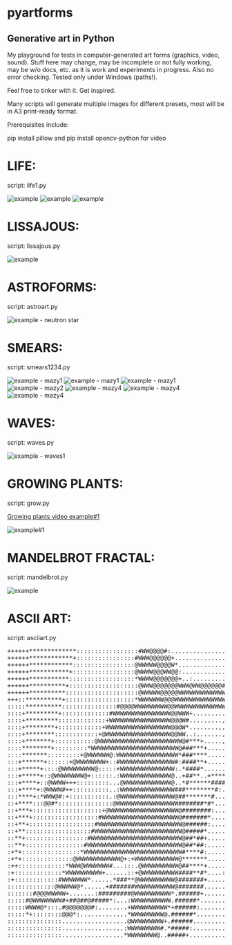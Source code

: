 # pyartforms

## Generative art in Python

My playground for tests in computer-generated art forms (graphics, video, sound). 
Stuff here may change, may be incomplete or not fully working, may be w/o docs, etc. 
as it is work and experiments in progress. Also no error checking. Tested only under Windows (paths!).

Feel free to tinker with it. Get inspired.

Many scripts will generate multiple images for different presets, most will be in A3 print-ready format.

Prerequisites include:

pip install pillow
and
pip install opencv-python
for video

# LIFE:
script: life1.py

![example](/examples/life-0001.png?raw=true "Life example")
![example](/examples/life-0003.png?raw=true "Life example")
![example](/examples/life-0007.png?raw=true "Life example")

# LISSAJOUS:
script: lissajous.py

![example](/examples/liss-0003.png?raw=true "Lissajous example")

# ASTROFORMS:
script: astroart.py

![example - neutron star](/examples/zz-04-neutronstar-cir.png?raw=true "Astro example - neutron star")

# SMEARS:
script: smears1234.py

![example - mazy1](/examples/mazy1-4960x3507-01-003.png?raw=true "Smears#1 example")
![example - mazy1](/examples/mazy1-4960x3507-02-003.png?raw=true "Smears#1 example")
![example - mazy1](/examples/mazy1-4960x3507-06-002.png?raw=true "Smears#1 example")
![example - mazy2](/examples/mazy2-4960x3507-05-004.png?raw=true "Smears#2 example")
![example - mazy4](/examples/mazy4-4960x3507-01-002.png?raw=true "Smears#4 example")
![example - mazy4](/examples/mazy4-4960x3507-05-003.png?raw=true "Smears#4 example")
![example - mazy4](/examples/mazy4-4960x3507-07-003.png?raw=true "Smears#4 example")

# WAVES:
script: waves.py

![example - waves1](/examples/waves1-4960x3507-03-003.png?raw=true "Waves#1 example")

# GROWING PLANTS:
script: grow.py

[Growing plants video example#1](https://www.youtube.com/watch?v=5HrdduqAdVk)

![example#1](/examples/tree0.png?raw=true "Tree example #1")

# MANDELBROT FRACTAL:
script: mandelbrot.py

![example](/examples/mandel-002.png?raw=true "Mandelbrot example")

# ASCII ART:
script: asciiart.py

<pre>
++++++*************:::::::::::::::::#WW@@@@#:..........................,,,,,,,...........
++++++************+::::::::::::::::#WWW@@@@@@+....................,.,,,,,,,,.............
++++++************:::::::::::::::::@WWWWW@@@@W*..................,,,,..,..,,,,...........
++++++***********+:::::::::::::::::@WWWW@@@WW@@:.................,,,,,,,,,,,,,,..........
++++++***********::::::::::::::::::*WWWW@@@@@@@+..:...............,,,,,,,,,,,,...........
++++++**********+:::::::::::::::::::@WWW@@@@@@@WWW@WW@@@@@@#+.....::+:+*#@@@*::++........
++++++**********::::::::::::::::::::@WWWWW@@@@@WWWWWWWWWWWWWWWWWWWWWWWWWWWWWWWWWWWW*.....
+++::**********+:::::::::::::::::::*WWWWWWW@@@WWWWWWWWWWWWWWWWWWWWWWWWWWWW*:**#@WWWW*....
:::::**********:::::::::::::::#@@@@WWWWWWWWW@@WWWWWWWWWWWWWWWWWWWWWW@+.,.........+:......
::::+*********+:::::::::::::#WWWWWWWWWWWWWWWW@@WWW+..........,,,.,,,.....................
::::+*********:::::::::::::+WWWWWWWWWWWWWWWWW@@@W#.........,,,,,,,.......................
::::+********+::::::::::::+WWWWWWWWWWWWWWWWWW@@@W*........,,,,,.,........................
::::+********::::::::::::+@WWWWWWWWWWWWWWWWWW@@WW..:.......,,,...........................
::::+*******+:::::::::::@WWWWWWWWWWWWWWWWWWWWWWW@#***+.....,.............................
::::********+:::::::::*WWWWWWWWWWWWWWWWWWWWWWWW@###***+..................................
::::*******:::::::::+@WWWWWW@:WWWWWWWWWWWWWWWWW*###****...................::++:..........
:::+******+::::::+@WWWWWWWW+::#WWWWWWWWWWWWWWW#:####**+............:+***********+........
:::+*****+::::@WWWWWWWWW@:::::+WWWWWWWWWWWWWWW:.*####*.......:+*********.....:+..........
:::+*****+::@WWWWWWWW@+::::::.:WWWWWWWWWWWWWW@..+##**..+************+....................
:::+****+::@WWWW+++:::::::::...@WWWWWWWWWWWWW@..*#******#####**+.........................
:::+****+:@WWWW#++::::::::::..:WWWWWWWWWWWWWWW###********#:.............................:
:::****+:*WWW@#:+:::::::::::.:@WWWWWWWWWWWWWWW@##*******#...............................:
::+****:::@@#*:::::::::::::::@WWWWWWWWWWWWWWWWW#######*#*...........................:::::
::+***+:::::::::::::::::::+@WWWWWWWWWWWWWWWWWWW@########:.............................:::
::+***+::::::::::::::::::#WWWWWWWWWWWWWWWWWWWWW@#######*..............................:::
::+**+::::::::::::::::::#WWWWWWWWWWWWWWWWWWWWWWW@######:.............................::::
::+**::::::::::::::::::#WWWWWWWWWWWWWWWWWWWWWWWW@#####*.............................:.:::
::**+:::::::::::::::::#WWWWWWWWWWWWWWWWWWWWWWWWW@##*##+.............................:::::
::**+::::::::::::::::#WWWWWWWWWWWWWWWWWWWWWWWWWW@##*##:........:...................::::::
:+*+::::::::::::::::*WWWWWWWWWWWWWWWWWWWWWWWWWWW#****#:........::::::.........:::.:::::::
:+*+::::::::::::::@WWWWWWWWWWWW@+:+WWWWWWWWWWWW@*******......:::::::::........:::::::::::
:++:::::::::::::*WWW@WWWWWWW#...:::.@WWWWWWWWWW@##****+......:::::::::......:::::::::::::
:+:::::::::::::*WWWWWWWWWW+......::+@WWWWWWWWWW####**#*....:::::::::::.......::::::::::::
:+::::::::::::#WWWWWWW*......*###**@WWWWWWWWWW@#######+.....::::::::::.....::::::::::::::
:::::::::::::@WWWWW@*......+#######WWWWWWWWWWW@#######.........::::::::......::::::::::::
:::::::#@@@WWWWW+.......:#########@WWWWWWWWWW*.######+...........::::::...:::::::::::::::
:::::#@WWWWWWWW#+##@##@#####*:...:WWWWWWWWWWW.######*.............::::::...::::::::::::::
:::::WWWW@*:::.#@@@@@@@#:........+WWWWWWWWWW*+######:.............:::::::..::::::::::::::
:::::*+::::::::@@@*:.............*WWWWWWWWW@.######*..............:::::::.:::::::::::::::
:::::::::::::::..................@WWWWWWWWW+.######.................:::::::::::::::::::::
:::::::::::::::.................:WWWWWWWWW#.*#####:.............:::::::::::::::::::::::::
:::::::::::::::.................*WWWWWWWW@..#####+...............::::::::..::::::::::::::
</pre>
